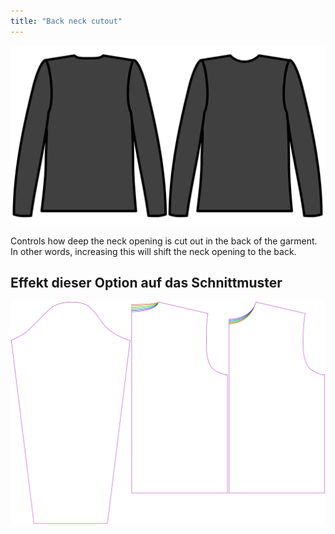 ```yaml
---
title: "Back neck cutout"
---
```


![Back neck cutout](./backneckcutout.svg)

Controls how deep the neck opening is cut out in the back of the garment. In other words, increasing this will shift the neck opening to the back.

## Effekt dieser Option auf das Schnittmuster

![This image shows the effect of this option by superimposing several variants that have a different value for this option](brian_backneckcutout_sample.svg "Effect of this option on the pattern")
